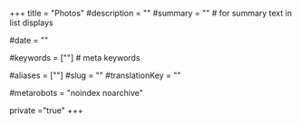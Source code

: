 +++
title = "Photos"
#description = ""
#summary = ""    # for summary text in list displays

#date = ""

#keywords = [""]   # meta keywords

#aliases = [""]
#slug = ""
#translationKey = ""

#metarobots = "noindex noarchive"

private ="true"
+++
